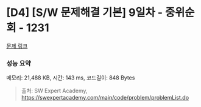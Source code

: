 # [D4] [S/W 문제해결 기본] 9일차 - 중위순회 - 1231 

[문제 링크](https://swexpertacademy.com/main/code/problem/problemDetail.do?contestProbId=AV140YnqAIECFAYD) 

### 성능 요약

메모리: 21,488 KB, 시간: 143 ms, 코드길이: 848 Bytes



> 출처: SW Expert Academy, https://swexpertacademy.com/main/code/problem/problemList.do